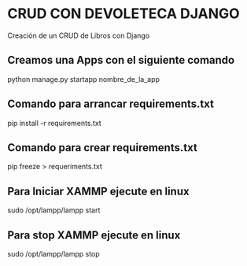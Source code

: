 # CRUD CON DEVOLETECA DJANGO

Creación de un CRUD de Libros con Django

## Creamos una Apps con el siguiente comando

python manage.py startapp nombre_de_la_app

## Comando para arrancar requirements.txt

pip install -r requirements.txt

## Comando para crear requirements.txt

pip freeze > requeriments.txt

## Para Iniciar XAMMP ejecute en linux

sudo /opt/lampp/lampp start

## Para stop XAMMP ejecute en linux

sudo /opt/lampp/lampp stop
